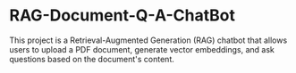 # RAG-Document-Q-A-ChatBot
This project is a Retrieval-Augmented Generation (RAG) chatbot that allows users to upload a PDF document, generate vector embeddings, and ask questions based on the document's content.
